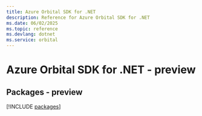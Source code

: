 ```yaml
---
title: Azure Orbital SDK for .NET
description: Reference for Azure Orbital SDK for .NET
ms.date: 06/02/2025
ms.topic: reference
ms.devlang: dotnet
ms.service: orbital
---
```

# Azure Orbital SDK for .NET - preview
## Packages - preview
[!INCLUDE [packages](orbital-index.md)]
